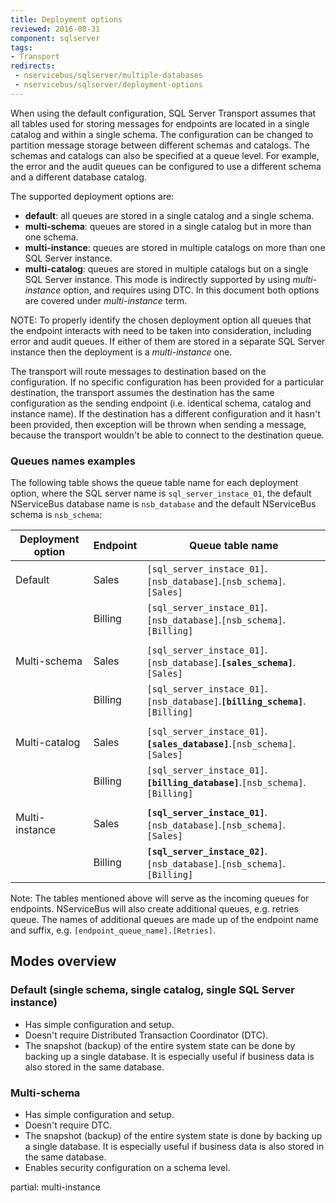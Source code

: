 ```yaml
---
title: Deployment options
reviewed: 2016-08-31
component: sqlserver
tags:
- Transport
redirects:
 - nservicebus/sqlserver/multiple-databases
 - nservicebus/sqlserver/deployment-options
---
```


When using the default configuration, SQL Server Transport assumes that all tables used for storing messages for endpoints are located in a single catalog and within a single schema. The configuration can be changed to partition message storage between different schemas and catalogs. The schemas and catalogs can also be specified at a queue level. For example, the error and the audit queues can be configured to use a different schema and a different database catalog.

The supported deployment options are:

 * **default**: all queues are stored in a single catalog and a single schema.
 * **multi-schema**: queues are stored in a single catalog but in more than one schema.
 * **multi-instance**: queues are stored in multiple catalogs on more than one SQL Server instance.
 * **multi-catalog**: queues are stored in multiple catalogs but on a single SQL Server instance. This mode is indirectly supported by using *multi-instance* option, and requires using DTC. In this document both options are covered under *multi-instance* term.

NOTE: To properly identify the chosen deployment option all queues that the endpoint interacts with need to be taken into consideration, including error and audit queues. If either of them are stored in a separate SQL Server instance then the deployment is a *multi-instance* one.

The transport will route messages to destination based on the configuration. If no specific configuration has been provided for a particular destination, the transport assumes the destination has the same configuration as the sending endpoint (i.e. identical schema, catalog and instance name). If the destination has a different configuration and it hasn't been provided, then exception will be thrown when sending a message, because the transport wouldn't be able to connect to the destination queue.


### Queues names examples

The following table shows the queue table name for each deployment option, where the SQL server name is `sql_server_instace_01`, the default NServiceBus database name is `nsb_database` and the default NServiceBus schema is `nsb_schema`:

| Deployment option | Endpoint | Queue table name                                                      |
|-------------------|----------|-----------------------------------------------------------------------|
| Default           | Sales    | `[sql_server_instace_01]`.`[nsb_database]`.`[nsb_schema]`.`[Sales]`           |
|                   | Billing  | `[sql_server_instace_01]`.`[nsb_database]`.`[nsb_schema]`.`[Billing]`         |
||||
| Multi-schema      | Sales    | `[sql_server_instace_01]`.`[nsb_database]`.**`[sales_schema]`**.`[Sales]`     |
|                   | Billing  | `[sql_server_instace_01]`.`[nsb_database]`.**`[billing_schema]`**.`[Billing]` |
||||
| Multi-catalog     | Sales    | `[sql_server_instace_01]`.**`[sales_database]`**.`[nsb_schema]`.`[Sales]`     |
|                   | Billing  | `[sql_server_instace_01]`.**`[billing_database]`**.`[nsb_schema]`.`[Billing]` |
||||
| Multi-instance    | Sales    | **`[sql_server_instace_01]`**.`[nsb_database]`.`[nsb_schema]`.`[Sales]`       |
|                   | Billing  | **`[sql_server_instace_02]`**.`[nsb_database]`.`[nsb_schema]`.`[Billing]`     |

Note: The tables mentioned above will serve as the incoming queues for endpoints. NServiceBus will also create additional queues, e.g. retries queue. The names of additional queues are made up of the endpoint name and suffix, e.g. `[endpoint_queue_name].[Retries]`.


## Modes overview


### Default (single schema, single catalog, single SQL Server instance)

 * Has simple configuration and setup.
 * Doesn't require Distributed Transaction Coordinator (DTC).
 * The snapshot (backup) of the entire system state can be done by backing up a single database. It is especially useful if business data is also stored in the same database.


### Multi-schema

 * Has simple configuration and setup.
 * Doesn't require DTC.
 * The snapshot (backup) of the entire system state is done by backing up a single database. It is especially useful if business data is also stored in the same database.
 * Enables security configuration on a schema level.

partial: multi-instance
